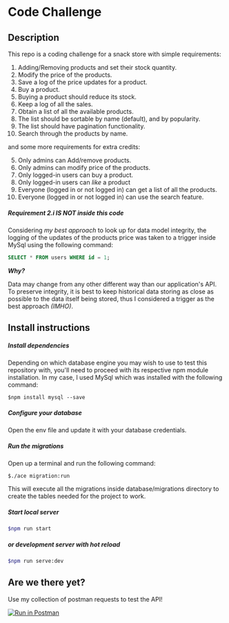 # Code Challenge

## Description

This repo is a coding challenge for a snack store with simple requirements:

1. Adding/Removing products and set their stock quantity.
2. Modify the price of the products.
  1. Save a log of the price updates for a product.
3. Buy a product.
  1. Buying a product should reduce its stock.
  2. Keep a log of all the sales.
4. Obtain a list of all the available products.
  1. The list should be sortable by name (default), and by popularity.
  2. The list should have pagination functionality.
  3. Search through the products by name.
    
and some more requirements for extra credits:

5. Only admins can Add/remove products.
6. Only admins can modify price of the products.
7. Only logged-in users can buy a product.
8. Only logged-in users can *like* a product
9. Everyone (logged in or not logged in) can get a list of all the products.
10. Everyone (logged in or not logged in) can use the search feature.

##### Requirement 2.i IS NOT inside this code

Considering *my best approach* to look up for data model integrity,
 the logging of the updates of the products price was taken to a trigger inside MySql using the following command:
 
```sql
SELECT * FROM users WHERE id = 1;
```
**_Why?_**

Data may change from any other different way than our application's API.
To preserve integrity, it is best to keep historical data storing as close as possible to the data itself being stored, 
thus I considered a trigger as the best approach _(IMHO)_.

## Install instructions
##### Install dependencies
  
Depending on which database engine you may wish to use to test this repository with, 
you'll need to proceed with its respective npm module installation.
In my case, I used MySql which was installed with the following command:

```
$npm install mysql --save 
```
  
##### Configure your database

Open the env file and update it with your database credentials.

##### Run the migrations

Open up a terminal and run the following command:

```
$./ace migration:run
```

This will execute all the migrations inside database/migrations directory to create the tables needed for the project to work.
  
##### Start local server

```bash
$npm run start
```
 
##### or development server with hot reload
 
```bash
$npm run serve:dev
```
  
## Are we there yet?
  
Use my collection of postman requests to test the API!

[![Run in Postman](https://run.pstmn.io/button.svg)](https://app.getpostman.com/run-collection/145a470a255fede5c8e1)
